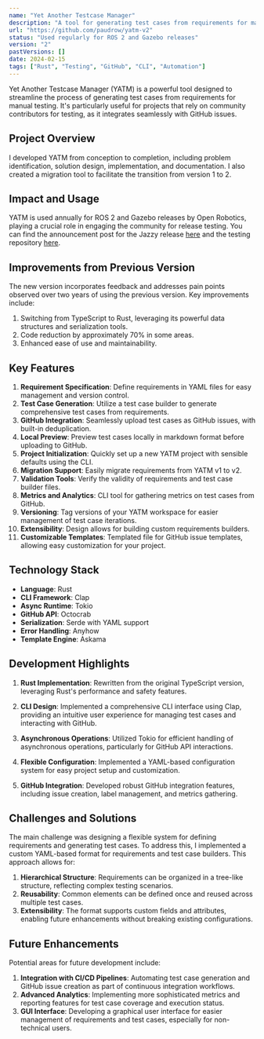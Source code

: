 ```yaml
---
name: "Yet Another Testcase Manager"
description: "A tool for generating test cases from requirements for manual testing, with GitHub integration."
url: "https://github.com/paudrow/yatm-v2"
status: "Used regularly for ROS 2 and Gazebo releases"
version: "2"
pastVersions: []
date: 2024-02-15
tags: ["Rust", "Testing", "GitHub", "CLI", "Automation"]
---
```


Yet Another Testcase Manager (YATM) is a powerful tool designed to streamline
the process of generating test cases from requirements for manual testing. It's
particularly useful for projects that rely on community contributors for
testing, as it integrates seamlessly with GitHub issues.

## Project Overview

I developed YATM from conception to completion, including problem
identification, solution design, implementation, and documentation. I also
created a migration tool to facilitate the transition from version 1 to 2.

## Impact and Usage

YATM is used annually for ROS 2 and Gazebo releases by Open Robotics, playing a
crucial role in engaging the community for release testing. You can find the
announcement post for the Jazzy release
[here](https://discourse.ros.org/t/jazzy-jalisco-testing-tutorial-kickoff-party-instructions/37501)
and the testing repository [here](https://github.com/osrf/ros2_test_cases/).

## Improvements from Previous Version

The new version incorporates feedback and addresses pain points observed over
two years of using the previous version. Key improvements include:

1. Switching from TypeScript to Rust, leveraging its powerful data structures
   and serialization tools.
2. Code reduction by approximately 70% in some areas.
3. Enhanced ease of use and maintainability.

## Key Features

1. **Requirement Specification**: Define requirements in YAML files for easy
   management and version control.
2. **Test Case Generation**: Utilize a test case builder to generate
   comprehensive test cases from requirements.
3. **GitHub Integration**: Seamlessly upload test cases as GitHub issues, with
   built-in deduplication.
4. **Local Preview**: Preview test cases locally in markdown format before
   uploading to GitHub.
5. **Project Initialization**: Quickly set up a new YATM project with sensible
   defaults using the CLI.
6. **Migration Support**: Easily migrate requirements from YATM v1 to v2.
7. **Validation Tools**: Verify the validity of requirements and test case
   builder files.
8. **Metrics and Analytics**: CLI tool for gathering metrics on test cases from
   GitHub.
9. **Versioning**: Tag versions of your YATM workspace for easier management of
   test case iterations.
10. **Extensibility**: Design allows for building custom requirements builders.
11. **Customizable Templates**: Templated file for GitHub issue templates,
    allowing easy customization for your project.

## Technology Stack

- **Language**: Rust
- **CLI Framework**: Clap
- **Async Runtime**: Tokio
- **GitHub API**: Octocrab
- **Serialization**: Serde with YAML support
- **Error Handling**: Anyhow
- **Template Engine**: Askama

## Development Highlights

1. **Rust Implementation**: Rewritten from the original TypeScript version,
   leveraging Rust's performance and safety features.

2. **CLI Design**: Implemented a comprehensive CLI interface using Clap,
   providing an intuitive user experience for managing test cases and
   interacting with GitHub.

3. **Asynchronous Operations**: Utilized Tokio for efficient handling of
   asynchronous operations, particularly for GitHub API interactions.

4. **Flexible Configuration**: Implemented a YAML-based configuration system for
   easy project setup and customization.

5. **GitHub Integration**: Developed robust GitHub integration features,
   including issue creation, label management, and metrics gathering.

## Challenges and Solutions

The main challenge was designing a flexible system for defining requirements and
generating test cases. To address this, I implemented a custom YAML-based format
for requirements and test case builders. This approach allows for:

1. **Hierarchical Structure**: Requirements can be organized in a tree-like
   structure, reflecting complex testing scenarios.
2. **Reusability**: Common elements can be defined once and reused across
   multiple test cases.
3. **Extensibility**: The format supports custom fields and attributes, enabling
   future enhancements without breaking existing configurations.

## Future Enhancements

Potential areas for future development include:

1. **Integration with CI/CD Pipelines**: Automating test case generation and
   GitHub issue creation as part of continuous integration workflows.
2. **Advanced Analytics**: Implementing more sophisticated metrics and reporting
   features for test case coverage and execution status.
3. **GUI Interface**: Developing a graphical user interface for easier
   management of requirements and test cases, especially for non-technical
   users.
